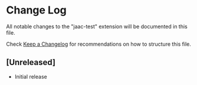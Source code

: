 # Change Log

All notable changes to the "jaac-test" extension will be documented in this file.

Check [Keep a Changelog](http://keepachangelog.com/) for recommendations on how to structure this file.

## [Unreleased]

- Initial release